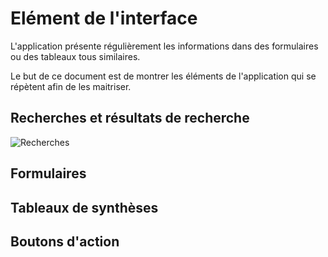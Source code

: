 # Elément de l'interface

L'application présente régulièrement les informations dans des formulaires ou des tableaux tous similaires.

Le but de ce document est de montrer les éléments de l'application qui se répètent afin de les maitriser.

## Recherches et résultats de recherche

![Recherches](/print/assets/doc/search1.png)

## Formulaires



## Tableaux de synthèses


## Boutons d'action

